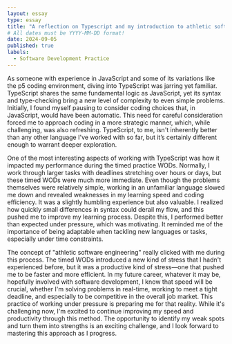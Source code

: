 ```yaml
---
layout: essay
type: essay
title: "A reflection on Typescript and my introduction to athletic software development"
# All dates must be YYYY-MM-DD format!
date: 2024-09-05
published: true
labels:
  - Software Development Practice
---
```


As someone with experience in JavaScript and some of its variations like the p5 coding environment, diving into TypeScript was jarring yet familiar. TypeScript shares the same fundamental logic as JavaScript, yet its syntax and type-checking bring a new level of complexity to even simple problems. Initially, I found myself pausing to consider coding choices that, in JavaScript, would have been automatic. This need for careful consideration forced me to approach coding in a more strategic manner, which, while challenging, was also refreshing. TypeScript, to me, isn't inherently better than any other language I've worked with so far, but it’s certainly different enough to warrant deeper exploration.

One of the most interesting aspects of working with TypeScript was how it impacted my performance during the timed practice WODs. Normally, I work through larger tasks with deadlines stretching over hours or days, but these timed WODs were much more immediate. Even though the problems themselves were relatively simple, working in an unfamiliar language slowed me down and revealed weaknesses in my learning speed and coding efficiency. It was a slightly humbling experience but also valuable. I realized how quickly small differences in syntax could derail my flow, and this pushed me to improve my learning process. Despite this, I performed better than expected under pressure, which was motivating. It reminded me of the importance of being adaptable when tackling new languages or tasks, especially under time constraints. 

The concept of "athletic software engineering" really clicked with me during this process. The timed WODs introduced a new kind of stress that I hadn't experienced before, but it was a productive kind of stress—one that pushed me to be faster and more efficient. In my future career, whatever it may be, hopefully involved with software development, I know that speed will be crucial, whether I'm solving problems in real-time, working to meet a tight deadline, and especially to be competitive in the overall job market. This practice of working under pressure is preparing me for that reality. While it's challenging now, I'm excited to continue improving my speed and productivity through this method. The opportunity to identify my weak spots and turn them into strengths is an exciting challenge, and I look forward to mastering this approach as I progress.

